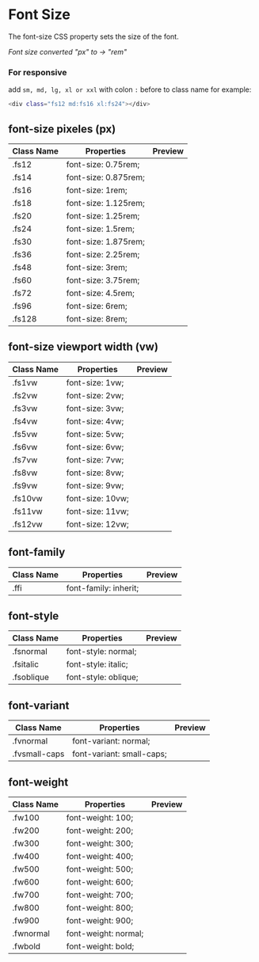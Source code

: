 # Font Size

The font-size CSS property sets the size of the font.

_Font size converted "px" to → "rem"_

### For responsive

add `sm, md, lg, xl or xxl` with colon `:` before to class name for example:

```bash
<div class="fs12 md:fs16 xl:fs24"></div>
```

## font-size pixeles (px)

| Class Name | Properties           | Preview |
| ---------- | -------------------- | ------- |
| .fs12      | font-size: 0.75rem;  |         |
| .fs14      | font-size: 0.875rem; |         |
| .fs16      | font-size: 1rem;     |         |
| .fs18      | font-size: 1.125rem; |         |
| .fs20      | font-size: 1.25rem;  |         |
| .fs24      | font-size: 1.5rem;   |         |
| .fs30      | font-size: 1.875rem; |         |
| .fs36      | font-size: 2.25rem;  |         |
| .fs48      | font-size: 3rem;     |         |
| .fs60      | font-size: 3.75rem;  |         |
| .fs72      | font-size: 4.5rem;   |         |
| .fs96      | font-size: 6rem;     |         |
| .fs128     | font-size: 8rem;     |         |

## font-size viewport width (vw)

| Class Name | Properties       | Preview |
| ---------- | ---------------- | ------- |
| .fs1vw     | font-size: 1vw;  |         |
| .fs2vw     | font-size: 2vw;  |         |
| .fs3vw     | font-size: 3vw;  |         |
| .fs4vw     | font-size: 4vw;  |         |
| .fs5vw     | font-size: 5vw;  |         |
| .fs6vw     | font-size: 6vw;  |         |
| .fs7vw     | font-size: 7vw;  |         |
| .fs8vw     | font-size: 8vw;  |         |
| .fs9vw     | font-size: 9vw;  |         |
| .fs10vw    | font-size: 10vw; |         |
| .fs11vw    | font-size: 11vw; |         |
| .fs12vw    | font-size: 12vw; |         |

## font-family

| Class Name | Properties            | Preview |
| ---------- | --------------------- | ------- |
| .ffi       | font-family: inherit; |         |

## font-style

| Class Name | Properties           | Preview |
| ---------- | -------------------- | ------- |
| .fsnormal  | font-style: normal;  |         |
| .fsitalic  | font-style: italic;  |         |
| .fsoblique | font-style: oblique; |         |

## font-variant

| Class Name    | Properties                | Preview |
| ------------- | ------------------------- | ------- |
| .fvnormal     | font-variant: normal;     |         |
| .fvsmall-caps | font-variant: small-caps; |         |

## font-weight

| Class Name | Properties           | Preview |
| ---------- | -------------------- | ------- |
| .fw100     | font-weight: 100;    |         |
| .fw200     | font-weight: 200;    |         |
| .fw300     | font-weight: 300;    |         |
| .fw400     | font-weight: 400;    |         |
| .fw500     | font-weight: 500;    |         |
| .fw600     | font-weight: 600;    |         |
| .fw700     | font-weight: 700;    |         |
| .fw800     | font-weight: 800;    |         |
| .fw900     | font-weight: 900;    |         |
| .fwnormal  | font-weight: normal; |         |
| .fwbold    | font-weight: bold;   |         |
